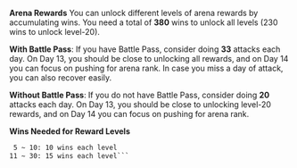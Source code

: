 **Arena Rewards**
You can unlock different levels of arena rewards by accumulating wins. You need a total of **380** wins to unlock all levels (230 wins to unlock level-20).

__With Battle Pass__: If you have Battle Pass, consider doing **33** attacks each day. On Day 13, you should be close to unlocking all rewards, and on Day 14 you can focus on pushing for arena rank. In case you miss a day of attack, you can also recover easily.

__Without Battle Pass__: If you do not have Battle Pass, consider doing **20** attacks each day. On Day 13, you should be close to unlocking level-20 rewards, and on Day 14 you can focus on pushing for arena rank.

__Wins Needed for Reward Levels__
``` 1 ~  4:  5 wins each level
 5 ~ 10: 10 wins each level
11 ~ 30: 15 wins each level```